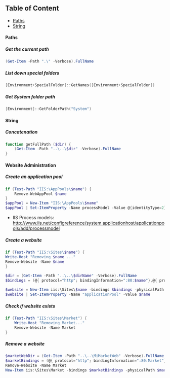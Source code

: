 ## Table of Content

* [Paths](#paths)
* [String](#string)

#### Paths

##### Get the current path
```powershell
(Get-Item -Path ".\" -Verbose).FullName
```

##### List down special folders
```powershell
[Environment+SpecialFolder]::GetNames([Environment+SpecialFolder])
```

##### Get System folder path
```powershell
[Environment]::GetFolderPath("System")
```

#### String

##### Concatenation
```powershell
function getFullPath ($dir) {
	(Get-Item -Path "..\..\$dir" -Verbose).FullName
}
```

#### Website Administration

##### Create an application pool
```powershell
if (Test-Path "IIS:\AppPools\$name") {
    Remove-WebAppPool $name
}
$appPool = New-Item "IIS:\AppPools\$name"
$appPool | Set-ItemProperty -Name processModel -Value @{identityType=2}
```

* IIS Process models: http://www.iis.net/configreference/system.applicationhost/applicationpools/add/processmodel

##### Create a website
```powershell
if (Test-Path "IIS:\Sites\$name") {
Write-Host "Removing $name ..."
Remove-Website -Name $name
}
 
$dir = (Get-Item -Path "..\..\$dirName" -Verbose).FullName
$bindings = (@{ protocol="http"; bindingInformation=":80:$name"},@{ protocol="https"; bindingInformation=":443:$name"})

$website = New-Item iis:\Sites\$name -bindings $bindings -physicalPath $dir
$website | Set-ItemProperty -Name "applicationPool" -Value $name
```

##### Check if website exists
```powershell
if (Test-Path "IIS:\Sites\Market") {
	Write-Host "Removing Market..."
	Remove-Website -Name Market
}
```

##### Remove a website
```powershell
$marketWebDir = (Get-Item -Path "..\..\MiMarketWeb" -Verbose).FullName
$marketBindings = (@{ protocol="http"; bindingInformation=":80:Market"},@{ protocol="https"; bindingInformation=":443:Market"})
Remove-Website -Name Market
New-Item iis:\Sites\Market -bindings $marketBindings -physicalPath $marketWebDir
```

